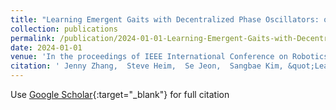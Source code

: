 ```yaml
---
title: "Learning Emergent Gaits with Decentralized Phase Oscillators: on the role of Observations, Rewards, and Feedback"
collection: publications
permalink: /publication/2024-01-01-Learning-Emergent-Gaits-with-Decentralized-Phase-Oscillators-on-the-role-of-Observations-Rewards-and-Feedback
date: 2024-01-01
venue: 'In the proceedings of IEEE International Conference on Robotics and Automation (ICRA)'
citation: ' Jenny Zhang,  Steve Heim,  Se Jeon,  Sangbae Kim, &quot;Learning Emergent Gaits with Decentralized Phase Oscillators: on the role of Observations, Rewards, and Feedback.&quot; In the proceedings of IEEE International Conference on Robotics and Automation (ICRA), 2024.'
---
```

Use [Google Scholar](https://scholar.google.com/scholar?q=Learning+Emergent+Gaits+with+Decentralized+Phase+Oscillators:+on+the+role+of+Observations,+Rewards,+and+Feedback){:target="_blank"} for full citation